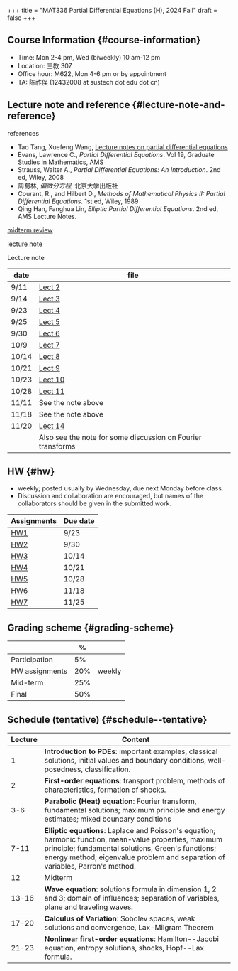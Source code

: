 +++
title = "MAT336 Partial Differential Equations (H), 2024 Fall"
draft = false
+++

## Course Information {#course-information}

-   Time: Mon 2-4 pm, Wed (biweekly) 10 am-12 pm
-   Location: 三教 307
-   Office hour: M622, Mon 4-6 pm or by appointment
-   TA: 陈祚俣 (12432008 at sustech dot edu dot cn)


## Lecture note and reference {#lecture-note-and-reference}

references

-   Tao Tang, Xuefeng Wang, [Lecture notes on partial differential equations](./PDE-notes-TW.pdf)
-   Evans, Lawrence C.,  _Partial Differential Equations_. Vol 19, Graduate Studies in Mathematics, AMS
-   Strauss, Walter A., _Partial Differential Equations: An Introduction_. 2nd ed, Wiley, 2008
-   周蜀林, _偏微分方程_, 北京大学出版社
-   Courant, R., and Hilbert D., _Methods of Mathematical Physics II: Partial Differential Equations_. 1st ed, Wiley, 1989
-   Qing Han, Fanghua Lin, _Elliptic Partial Differential Equations_. 2nd ed, AMS Lecture Notes.

[midterm review](./review-midterm.pdf)

[lecture note](./PDE-H-note.pdf)

Lecture note

| date  | file                                                        |
|-------|-------------------------------------------------------------|
| 9/11  | [Lect 2](./lect2.pdf)                                       |
| 9/14  | [Lect 3](./lect3.pdf)                                       |
| 9/23  | [Lect 4](./lect4.pdf)                                       |
| 9/25  | [Lect 5](./lect5.pdf)                                       |
| 9/30  | [Lect 6](./lect6.pdf)                                       |
| 10/9  | [Lect 7](./lect7.pdf)                                       |
| 10/14 | [Lect 8](./lect8.pdf)                                       |
| 10/21 | [Lect 9](./lect9.pdf)                                       |
| 10/23 | [Lect 10](./lect-10.pdf)                                    |
| 10/28 | [Lect 11](./lect-11.pdf)                                    |
| 11/11 | See the note above                                          |
| 11/18 | See the note above                                          |
| 11/20 | [Lect 14](./lect-14.pdf)                                    |
|       | Also see the note for some discussion on Fourier transforms |


## HW {#hw}

-   weekly; posted usually by Wednesday, due next Monday before class.
-   Discussion and collaboration are encouraged, but names of the collaborators should be given in the submitted work.

| Assignments      | Due date |
|------------------|----------|
| [HW1](./hw1.pdf) | 9/23     |
| [HW2](./hw2.pdf) | 9/30     |
| [HW3](./hw3.pdf) | 10/14    |
| [HW4](./hw4.pdf) | 10/21    |
| [HW5](./hw5.pdf) | 10/28    |
| [HW6](./hw6.pdf) | 11/18    |
| [HW7](./hw7.pdf) | 11/25    |


## Grading scheme {#grading-scheme}

|                | %   |        |
|----------------|-----|--------|
| Participation  | 5%  |        |
| HW assignments | 20% | weekly |
| Mid-term       | 25% |        |
| Final          | 50% |        |


## Schedule (tentative) {#schedule--tentative}

| Lecture | Content                                                                                                                                                                                                                                        |
|---------|------------------------------------------------------------------------------------------------------------------------------------------------------------------------------------------------------------------------------------------------|
| 1       | **Introduction to PDEs**:  important examples, classical solutions, initial values and boundary conditions, well-posedness, classification.                                                                                                    |
| 2       | **First-order equations**:  transport problem, methods of characteristics, formation of shocks.                                                                                                                                                |
| 3-6     | **Parabolic (Heat) equation**: Fourier transform, fundamental solutions; maximum principle and energy estimates; mixed boundary conditions                                                                                                     |
| 7-11    | **Elliptic equations**: Laplace and Poisson's equation; harmonic function, mean-value properties, maximum principle; fundamental solutions, Green's functions; energy method; eigenvalue problem and separation of variables, Parron's method. |
| 12      | Midterm                                                                                                                                                                                                                                        |
| 13-16   | **Wave equation**: solutions formula in dimension 1, 2 and 3; domain of influences; separation of variables, plane and traveling waves.                                                                                                        |
| 17-20   | **Calculus of Variation**: Sobolev spaces, weak solutions and convergence, Lax-Milgram Theorem                                                                                                                                                 |
| 21-23   | **Nonlinear first-order equations**: Hamilton--Jacobi equation, entropy solutions, shocks, Hopf--Lax formula.                                                                                                                                  |
